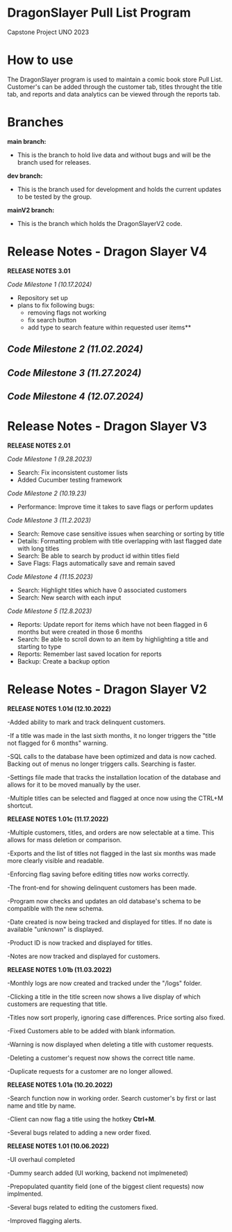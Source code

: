 # DragonSlayer Pull List Program
Capstone Project UNO 2023

# How to use

The DragonSlayer program is used to maintain a comic book store Pull List. Customer's can be added through the customer tab, titles throught the title tab, and reports and data analytics can be viewed through the reports tab.

# Branches

**main branch:** 
- This is the branch to hold live data and without bugs and will be the branch used for releases.
  
**dev branch:**
- This is the branch used for development and holds the current updates to be tested by the group.

**mainV2 branch:**
- This is the branch which holds the DragonSlayerV2 code.

# Release Notes - Dragon Slayer V4

**RELEASE NOTES 3.01**

*Code Milestone 1 (10.17.2024)*
  - Repository set up
  - plans to fix following bugs:
      - removing flags not working
      - fix search button
      - add type to search feature within requested user items**

  *Code Milestone 2 (11.02.2024)*
  - 
  *Code Milestone 3 (11.27.2024)*
  - 
  *Code Milestone 4 (12.07.2024)*
  - 
# Release Notes - Dragon Slayer V3

**RELEASE NOTES 2.01**

*Code Milestone 1 (9.28.2023)*
  - Search: Fix inconsistent customer lists
  - Added Cucumber testing framework

*Code Milestone 2 (10.19.23)*
  - Performance: Improve time it takes to save flags or perform updates

*Code Milestone 3 (11.2.2023)*
  - Search: Remove case sensitive issues when searching or sorting by title
  - Details: Formatting problem with title overlapping with last flagged date with long titles
  - Search: Be able to search by product id within titles field
  - Save Flags: Flags automatically save and remain saved

*Code Milestone 4 (11.15.2023)*
  - Search: Highlight titles which have 0 associated customers
  - Search: New search with each input

*Code Milestone 5 (12.8.2023)*
  - Reports: Update report for items which have not been flagged in 6 months but were created in those 6 months
  - Search: Be able to scroll down to an item by highlighting a title and starting to type
  - Reports: Remember last saved location for reports
  - Backup: Create a backup option

# Release Notes - Dragon Slayer V2

**RELEASE NOTES 1.01d (12.10.2022)**

-Added ability to mark and track delinquent customers.

-If a title was made in the last sixth months, it no longer triggers the "title not flagged for 6 months" warning.

-SQL calls to the database have been optimized and data is now cached. Backing out of menus no longer triggers calls. Searching is faster.

-Settings file made that tracks the installation location of the database and allows for it to be moved manually by the user.

-Multiple titles can be selected and flagged at once now using the CTRL+M shortcut.

**RELEASE NOTES 1.01c (11.17.2022)**

-Multiple customers, titles, and orders are now selectable at a time. This allows for mass deletion or comparison.

-Exports and the list of titles not flagged in the last six months was made more clearly visible and readable.

-Enforcing flag saving before editing titles now works correctly.

-The front-end for showing delinquent customers has been made.

-Program now checks and updates an old database's schema to be compatible with the new schema.

-Date created is now being tracked and displayed for titles. If no date is available "unknown" is displayed.

-Product ID is now tracked and displayed for titles.

-Notes are now tracked and displayed for customers.

**RELEASE NOTES 1.01b (11.03.2022)**

-Monthly logs are now created and tracked under the "/logs" folder.

-Clicking a title in the title screen now shows a live display of which customers are requesting that title.

-Titles now sort properly, ignoring case differences. Price sorting also fixed. 

-Fixed Customers able to be added with blank information.

-Warning is now displayed when deleting a title with customer requests.

-Deleting a customer's request now shows the correct title name.

-Duplicate requests for a customer are no longer allowed.

**RELEASE NOTES 1.01a (10.20.2022)**

-Search function now in working order. Search customer's by first or last name and title by name.

-Client can now flag a title using the hotkey **Ctrl+M**.

-Several bugs related to adding a new order fixed.

**RELEASE NOTES 1.01 (10.06.2022)**

-UI overhaul completed

-Dummy search added (UI working, backend not implmeneted)

-Prepopulated quantity field (one of the biggest client requests) now implmented.

-Several bugs related to editing the customers fixed.

-Improved flagging alerts.
